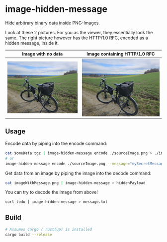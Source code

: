 # image-hidden-message

Hide arbitrary binary data inside PNG-Images.

Look at these 2 pictures. For you as the viewer, they essentially look the same.
The right picture however has the HTTP/1.0 RFC, encoded as a hidden message, inside it.

| Image with no data                          | Image containing HTTP/1.0 RFC                |
| ------------------------------------------- | -------------------------------------------- |
| ![](./README-source/exampleImageNoData.png) | ![](./README-source/exampleImageRfcData.png) |

## Usage

Encode data by piping into the encode command:

```sh
cat someData.tgz | image-hidden-message encode ./sourceImage.png > ./imageWithMessage.png
# or
image-hidden-message encode ./sourceImage.png --message="mySecretMessage" > ./imageWithMessage.png
```

Get data from an image by piping the image into the decode command:

```sh
cat imageWithMessage.png | image-hidden-message > hiddenPayload
```

You can try to decode the image from above!

```sh
curl todo | image-hidden-message > message.txt
```

## Build

```sh
# Assumes cargo / rust(up) is installed
cargo build --release
```

